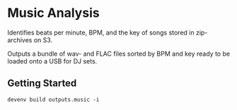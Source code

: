 # Music Analysis

Identifies beats per minute, BPM, and the key of songs stored in zip-archives on
S3.

Outputs a bundle of wav- and FLAC files sorted by BPM and key ready to be loaded
onto a USB for DJ sets.

## Getting Started

```
devenv build outputs.music -i
```
